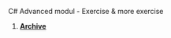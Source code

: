 C# Advanced modul - Exercise & more exercise

1. [**Archive**](https://github.com/polinadrumeva/SoftUni-CSharp-Developer-All-courses/tree/main/C%23%20Advanced/C%23%20Advanced%20-%20course/Archive%20-%20Judge)
